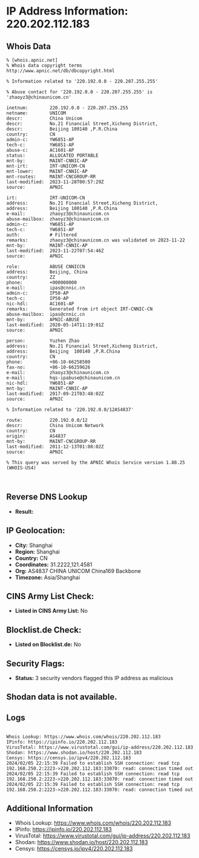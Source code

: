 # IP Address Information: 220.202.112.183

## Whois Data
```
% [whois.apnic.net]
% Whois data copyright terms    http://www.apnic.net/db/dbcopyright.html

% Information related to '220.192.0.0 - 220.207.255.255'

% Abuse contact for '220.192.0.0 - 220.207.255.255' is 'zhaoyz3@chinaunicom.cn'

inetnum:        220.192.0.0 - 220.207.255.255
netname:        UNICOM
descr:          China Unicom
descr:          No.21 Financial Street,Xicheng District,
descr:          Beijing 100140 ,P.R.China
country:        CN
admin-c:        YW6851-AP
tech-c:         YW6851-AP
abuse-c:        AC1601-AP
status:         ALLOCATED PORTABLE
mnt-by:         MAINT-CNNIC-AP
mnt-irt:        IRT-UNICOM-CN
mnt-lower:      MAINT-CNNIC-AP
mnt-routes:     MAINT-CNCGROUP-RR
last-modified:  2023-11-28T00:57:29Z
source:         APNIC

irt:            IRT-UNICOM-CN
address:        No.21 Financial Street,Xicheng District,
address:        Beijing 100140 ,P.R.China
e-mail:         zhaoyz3@chinaunicom.cn
abuse-mailbox:  zhaoyz3@chinaunicom.cn
admin-c:        YW6851-AP
tech-c:         YW6851-AP
auth:           # Filtered
remarks:        zhaoyz3@chinaunicom.cn was validated on 2023-11-22
mnt-by:         MAINT-CNNIC-AP
last-modified:  2023-11-22T07:54:46Z
source:         APNIC

role:           ABUSE CNNICCN
address:        Beijing, China
country:        ZZ
phone:          +000000000
e-mail:         ipas@cnnic.cn
admin-c:        IP50-AP
tech-c:         IP50-AP
nic-hdl:        AC1601-AP
remarks:        Generated from irt object IRT-CNNIC-CN
abuse-mailbox:  ipas@cnnic.cn
mnt-by:         APNIC-ABUSE
last-modified:  2020-05-14T11:19:01Z
source:         APNIC

person:         Yuzhen Zhao
address:        No.21 Financial Street,Xicheng District,
address:        Beijing  100140 ,P.R.China
country:        CN
phone:          +86-10-66258500
fax-no:         +86-10-66259626
e-mail:         zhaoyz3@chinaunicom.cn
e-mail:         hqs-ipabuse@chinaunicom.cn
nic-hdl:        YW6851-AP
mnt-by:         MAINT-CNNIC-AP
last-modified:  2017-09-21T03:48:02Z
source:         APNIC

% Information related to '220.192.0.0/12AS4837'

route:          220.192.0.0/12
descr:          China Unicom Network
country:        CN
origin:         AS4837
mnt-by:         MAINT-CNCGROUP-RR
last-modified:  2011-12-13T01:08:02Z
source:         APNIC

% This query was served by the APNIC Whois Service version 1.88.25 (WHOIS-US4)



```
## Reverse DNS Lookup
- **Result:** 

## IP Geolocation:
- **City:** Shanghai
- **Region:** Shanghai
- **Country:** CN
- **Coordinates:** 31.2222,121.4581
- **Org:** AS4837 CHINA UNICOM China169 Backbone
- **Timezone:** Asia/Shanghai

## CINS Army List Check:
- **Listed in CINS Army List:** 
No

## Blocklist.de Check:
- **Listed on Blocklist.de:** 
No

## Security Flags:
- **Status:** 3 security vendors flagged this IP address as malicious

## Shodan data is not available.

## Logs
```

Whois Lookup: https://www.whois.com/whois/220.202.112.183
IPinfo: https://ipinfo.io/220.202.112.183
VirusTotal: https://www.virustotal.com/gui/ip-address/220.202.112.183
Shodan: https://www.shodan.io/host/220.202.112.183
Censys: https://censys.io/ipv4/220.202.112.183
2024/02/05 22:15:39 Failed to establish SSH connection: read tcp 192.168.250.2:2223->220.202.112.183:33070: read: connection timed out
2024/02/05 22:15:39 Failed to establish SSH connection: read tcp 192.168.250.2:2223->220.202.112.183:33070: read: connection timed out
2024/02/05 22:15:39 Failed to establish SSH connection: read tcp 192.168.250.2:2223->220.202.112.183:33070: read: connection timed out

```
## Additional Information
- Whois Lookup: https://www.whois.com/whois/220.202.112.183
- IPinfo: https://ipinfo.io/220.202.112.183
- VirusTotal: https://www.virustotal.com/gui/ip-address/220.202.112.183
- Shodan: https://www.shodan.io/host/220.202.112.183
- Censys: https://censys.io/ipv4/220.202.112.183

